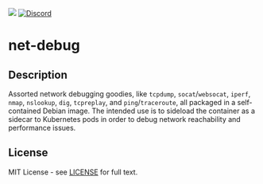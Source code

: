 <p align="left">
 <a href="https://hub.docker.com/repository/docker/l7mp/net-debug" alt="Docker pulls">
  <img src="https://img.shields.io/docker/pulls/l7mp/net-debug" /></a>
 <a href="https://discord.gg/DyPgEsbwzc" alt="Discord">
  <img alt="Discord" src="https://img.shields.io/discord/945255818494902282" /></a>
</p>

# net-debug

## Description

Assorted network debugging goodies, like `tcpdump`, `socat`/`websocat`, `iperf`, `nmap`, `nslookup`, `dig`, `tcpreplay`, and `ping`/`traceroute`, all packaged in a self-contained Debian image. The intended use is to sideload the container as a sidecar to Kubernetes pods in order to debug network reachability and performance issues.

## License

MIT License - see [LICENSE](LICENSE) for full text.
